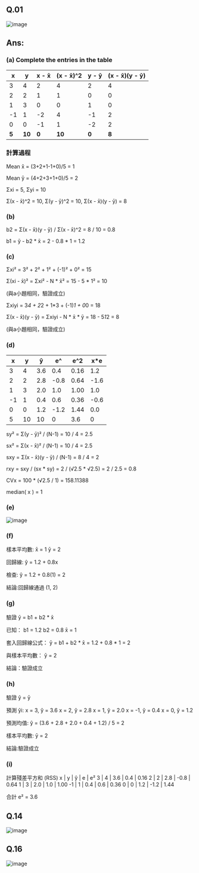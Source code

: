 ## Q.01
![image](https://github.com/user-attachments/assets/93ff4c71-2084-4039-8ee2-9e0d90cce888)

## Ans:
### (a) Complete the entries in the table

| x  | y  | x - x̄ | (x - x̄)^2 | y - ȳ | (x - x̄)(y - ȳ) |
|----|----|----|----|----|----|
| 3 | 4 | 2 | 4 | 2 | 4 |
| 2 | 2 | 1 | 1 | 0 | 0 |
| 1 | 3 | 0 | 0 | 1 | 0 |
| -1 | 1 | -2 | 4 | -1 | 2 |
| 0 | 0 | -1 | 1 | -2 | 2 |
| **5** | **10** |**0**| **10** | **0**  | **8** |

### 計算過程

Mean x̄ = (3+2+1-1+0)/5 = 1

Mean ȳ = (4+2+3+1+0)/5 = 2

Σxi = 5, Σyi = 10

Σ(x - x̄)^2 = 10, Σ(y - ȳ)^2 = 10, Σ(x - x̄)(y - ȳ) = 8

### (b) 
b2 = Σ(x - x̄)(y - ȳ) / Σ(x - x̄)^2 = 8 / 10 = 0.8

b1 = ȳ - b2 * x̄ = 2 - 0.8 * 1 = 1.2

### (c) 
Σxi² = 3² + 2² + 1² + (-1)² + 0² = 15

Σ(xi - x̄)² = Σxi² - N * x̄² = 15 - 5 * 1² = 10

(與a小題相同，驗證成立)

Σxiyi = 3*4 + 2*2 + 1*3 + (-1)*1 + 0*0 = 18

Σ(x - x̄)(y - ȳ) = Σxiyi - N * x̄ * ȳ = 18 - 5*1*2 = 8

(與a小題相同，驗證成立)

### (d) 
x  | y  | ŷ  | e^  | e^2 | x*e
|----|----|----|----|----|----|
| 3 | 4 | 3.6 | 0.4 | 0.16 | 1.2 |
| 2 | 2 | 2.8 | -0.8 | 0.64 | -1.6 |
| 1 | 3 | 2.0 | 1.0 | 1.00 | 1.0 |
| -1 | 1 | 0.4 | 0.6 | 0.36 | -0.6 |
| 0 | 0 | 1.2 | -1.2 | 1.44 | 0.0 |
| 5 | 10 | 10 | 0 | 3.6 | 0 |

sy² = Σ(y - ȳ)² / (N-1) = 10 / 4 = 2.5

sx² = Σ(x - x̄)² / (N-1) = 10 / 4 = 2.5

sxy = Σ(x - x̄)(y - ȳ) / (N-1) = 8 / 4 = 2

rxy = sxy / (sx * sy) = 2 / (√2.5 * √2.5) = 2 / 2.5 = 0.8

CVx = 100 * (√2.5 / 1) = 158.11388

median( x )  = 1 


### (e)
![image](https://github.com/user-attachments/assets/0685f7df-e29f-4f8f-8d26-f3c870e29a2a)

### (f)
樣本平均數:
x̄ = 1    ȳ = 2

回歸線:
ŷ = 1.2 + 0.8x

檢查:
ŷ = 1.2 + 0.8(1) = 2

結論:回歸線通過 (1, 2)

### (g)
驗證 ȳ = b1 + b2 * x̄

已知：
b1 = 1.2
b2 = 0.8
x̄ = 1

套入回歸線公式：
ȳ = b1 + b2 * x̄ = 1.2 + 0.8 * 1 = 2

與樣本平均數：
ȳ = 2

結論：驗證成立

### (h)
驗證 ŷ = ȳ

預測 ŷi:
x = 3, ŷ = 3.6
x = 2, ŷ = 2.8
x = 1, ŷ = 2.0
x = -1, ŷ = 0.4
x = 0, ŷ = 1.2

預測均值:
ŷ = (3.6 + 2.8 + 2.0 + 0.4 + 1.2) / 5 = 2

樣本平均數:
ȳ = 2

結論:驗證成立

### (i)
計算殘差平方和 (RSS)
x  | y  | ŷ  | e  | e²
3  | 4  | 3.6 | 0.4 | 0.16
2  | 2  | 2.8 | -0.8 | 0.64
1  | 3  | 2.0 | 1.0 | 1.00
-1 | 1  | 0.4 | 0.6 | 0.36
0  | 0  | 1.2 | -1.2 | 1.44

合計 e² = 3.6

## Q.14
![image](https://github.com/user-attachments/assets/b5c78667-3cee-439f-b464-4d6370d4b129)

## Q.16
![image](https://github.com/user-attachments/assets/37c9bd07-de49-4e89-a514-446189c83afa)
